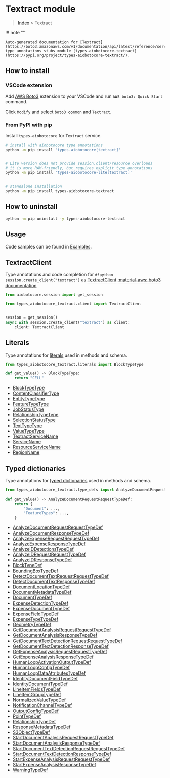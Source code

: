 # Textract module

> [Index](../README.md) > Textract


!!! note ""

    Auto-generated documentation for [Textract](https://boto3.amazonaws.com/v1/documentation/api/latest/reference/services/textract.html#Textract)
    type annotations stubs module [types-aiobotocore-textract](https://pypi.org/project/types-aiobotocore-textract/).

## How to install

### VSCode extension

Add [AWS Boto3](https://marketplace.visualstudio.com/items?itemName=Boto3typed.boto3-ide)
extension to your VSCode and run `AWS boto3: Quick Start` command.

Click `Modify` and select `boto3 common` and `Textract`.

### From PyPI with pip

Install `types-aiobotocore` for `Textract` service.

```bash
# install with aiobotocore type annotations
python -m pip install 'types-aiobotocore[textract]'


# Lite version does not provide session.client/resource overloads
# it is more RAM-friendly, but requires explicit type annotations
python -m pip install 'types-aiobotocore-lite[textract]'


# standalone installation
python -m pip install types-aiobotocore-textract
```



## How to uninstall

```bash
python -m pip uninstall -y types-aiobotocore-textract
```

## Usage

Code samples can be found in [Examples](./usage.md).

## TextractClient

Type annotations and code completion for  `#!python session.create_client("textract")` as [TextractClient](./client.md)
[:material-aws: boto3 documentation](https://boto3.amazonaws.com/v1/documentation/api/latest/reference/services/textract.html#Textract.Client)

```python title="Usage example"
from aiobotocore.session import get_session

from types_aiobotocore_textract.client import TextractClient


session = get_session()
async with session.create_client("textract") as client:
    client: TextractClient
```








## Literals

Type annotations for [literals](./literals.md) used in methods and schema.

```python title="Usage example"
from types_aiobotocore_textract.literals import BlockTypeType

def get_value() -> BlockTypeType:
    return "CELL"
```

- [BlockTypeType](./literals.md#blocktypetype)
- [ContentClassifierType](./literals.md#contentclassifiertype)
- [EntityTypeType](./literals.md#entitytypetype)
- [FeatureTypeType](./literals.md#featuretypetype)
- [JobStatusType](./literals.md#jobstatustype)
- [RelationshipTypeType](./literals.md#relationshiptypetype)
- [SelectionStatusType](./literals.md#selectionstatustype)
- [TextTypeType](./literals.md#texttypetype)
- [ValueTypeType](./literals.md#valuetypetype)
- [TextractServiceName](./literals.md#textractservicename)
- [ServiceName](./literals.md#servicename)
- [ResourceServiceName](./literals.md#resourceservicename)
- [RegionName](./literals.md#regionname)




## Typed dictionaries

Type annotations for [typed dictionaries](./type_defs.md) used in methods and schema.

```python title="Usage example"
from types_aiobotocore_textract.type_defs import AnalyzeDocumentRequestRequestTypeDef

def get_value() -> AnalyzeDocumentRequestRequestTypeDef:
    return {
        "Document": ...,
        "FeatureTypes": ...,
    }
```

- [AnalyzeDocumentRequestRequestTypeDef](./type_defs.md#analyzedocumentrequestrequesttypedef)
- [AnalyzeDocumentResponseTypeDef](./type_defs.md#analyzedocumentresponsetypedef)
- [AnalyzeExpenseRequestRequestTypeDef](./type_defs.md#analyzeexpenserequestrequesttypedef)
- [AnalyzeExpenseResponseTypeDef](./type_defs.md#analyzeexpenseresponsetypedef)
- [AnalyzeIDDetectionsTypeDef](./type_defs.md#analyzeiddetectionstypedef)
- [AnalyzeIDRequestRequestTypeDef](./type_defs.md#analyzeidrequestrequesttypedef)
- [AnalyzeIDResponseTypeDef](./type_defs.md#analyzeidresponsetypedef)
- [BlockTypeDef](./type_defs.md#blocktypedef)
- [BoundingBoxTypeDef](./type_defs.md#boundingboxtypedef)
- [DetectDocumentTextRequestRequestTypeDef](./type_defs.md#detectdocumenttextrequestrequesttypedef)
- [DetectDocumentTextResponseTypeDef](./type_defs.md#detectdocumenttextresponsetypedef)
- [DocumentLocationTypeDef](./type_defs.md#documentlocationtypedef)
- [DocumentMetadataTypeDef](./type_defs.md#documentmetadatatypedef)
- [DocumentTypeDef](./type_defs.md#documenttypedef)
- [ExpenseDetectionTypeDef](./type_defs.md#expensedetectiontypedef)
- [ExpenseDocumentTypeDef](./type_defs.md#expensedocumenttypedef)
- [ExpenseFieldTypeDef](./type_defs.md#expensefieldtypedef)
- [ExpenseTypeTypeDef](./type_defs.md#expensetypetypedef)
- [GeometryTypeDef](./type_defs.md#geometrytypedef)
- [GetDocumentAnalysisRequestRequestTypeDef](./type_defs.md#getdocumentanalysisrequestrequesttypedef)
- [GetDocumentAnalysisResponseTypeDef](./type_defs.md#getdocumentanalysisresponsetypedef)
- [GetDocumentTextDetectionRequestRequestTypeDef](./type_defs.md#getdocumenttextdetectionrequestrequesttypedef)
- [GetDocumentTextDetectionResponseTypeDef](./type_defs.md#getdocumenttextdetectionresponsetypedef)
- [GetExpenseAnalysisRequestRequestTypeDef](./type_defs.md#getexpenseanalysisrequestrequesttypedef)
- [GetExpenseAnalysisResponseTypeDef](./type_defs.md#getexpenseanalysisresponsetypedef)
- [HumanLoopActivationOutputTypeDef](./type_defs.md#humanloopactivationoutputtypedef)
- [HumanLoopConfigTypeDef](./type_defs.md#humanloopconfigtypedef)
- [HumanLoopDataAttributesTypeDef](./type_defs.md#humanloopdataattributestypedef)
- [IdentityDocumentFieldTypeDef](./type_defs.md#identitydocumentfieldtypedef)
- [IdentityDocumentTypeDef](./type_defs.md#identitydocumenttypedef)
- [LineItemFieldsTypeDef](./type_defs.md#lineitemfieldstypedef)
- [LineItemGroupTypeDef](./type_defs.md#lineitemgrouptypedef)
- [NormalizedValueTypeDef](./type_defs.md#normalizedvaluetypedef)
- [NotificationChannelTypeDef](./type_defs.md#notificationchanneltypedef)
- [OutputConfigTypeDef](./type_defs.md#outputconfigtypedef)
- [PointTypeDef](./type_defs.md#pointtypedef)
- [RelationshipTypeDef](./type_defs.md#relationshiptypedef)
- [ResponseMetadataTypeDef](./type_defs.md#responsemetadatatypedef)
- [S3ObjectTypeDef](./type_defs.md#s3objecttypedef)
- [StartDocumentAnalysisRequestRequestTypeDef](./type_defs.md#startdocumentanalysisrequestrequesttypedef)
- [StartDocumentAnalysisResponseTypeDef](./type_defs.md#startdocumentanalysisresponsetypedef)
- [StartDocumentTextDetectionRequestRequestTypeDef](./type_defs.md#startdocumenttextdetectionrequestrequesttypedef)
- [StartDocumentTextDetectionResponseTypeDef](./type_defs.md#startdocumenttextdetectionresponsetypedef)
- [StartExpenseAnalysisRequestRequestTypeDef](./type_defs.md#startexpenseanalysisrequestrequesttypedef)
- [StartExpenseAnalysisResponseTypeDef](./type_defs.md#startexpenseanalysisresponsetypedef)
- [WarningTypeDef](./type_defs.md#warningtypedef)

